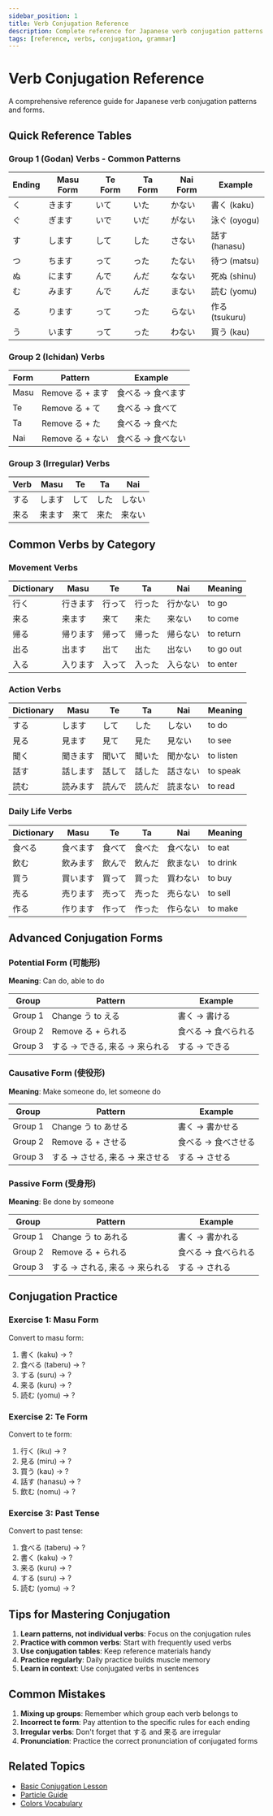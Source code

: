 ```yaml
---
sidebar_position: 1
title: Verb Conjugation Reference
description: Complete reference for Japanese verb conjugation patterns
tags: [reference, verbs, conjugation, grammar]
---
```


# Verb Conjugation Reference

A comprehensive reference guide for Japanese verb conjugation patterns and forms.

## Quick Reference Tables

### Group 1 (Godan) Verbs - Common Patterns

| Ending | Masu Form | Te Form | Ta Form | Nai Form | Example |
|--------|-----------|---------|---------|----------|---------|
| く | きます | いて | いた | かない | 書く (kaku) |
| ぐ | ぎます | いで | いだ | がない | 泳ぐ (oyogu) |
| す | します | して | した | さない | 話す (hanasu) |
| つ | ちます | って | った | たない | 待つ (matsu) |
| ぬ | にます | んで | んだ | なない | 死ぬ (shinu) |
| む | みます | んで | んだ | まない | 読む (yomu) |
| る | ります | って | った | らない | 作る (tsukuru) |
| う | います | って | った | わない | 買う (kau) |

### Group 2 (Ichidan) Verbs

| Form | Pattern | Example |
|------|---------|---------|
| Masu | Remove る + ます | 食べる → 食べます |
| Te | Remove る + て | 食べる → 食べて |
| Ta | Remove る + た | 食べる → 食べた |
| Nai | Remove る + ない | 食べる → 食べない |

### Group 3 (Irregular) Verbs

| Verb | Masu | Te | Ta | Nai |
|------|------|----|----|-----|
| する | します | して | した | しない |
| 来る | 来ます | 来て | 来た | 来ない |

## Common Verbs by Category

### Movement Verbs

| Dictionary | Masu | Te | Ta | Nai | Meaning |
|------------|------|----|----|-----|---------|
| 行く | 行きます | 行って | 行った | 行かない | to go |
| 来る | 来ます | 来て | 来た | 来ない | to come |
| 帰る | 帰ります | 帰って | 帰った | 帰らない | to return |
| 出る | 出ます | 出て | 出た | 出ない | to go out |
| 入る | 入ります | 入って | 入った | 入らない | to enter |

### Action Verbs

| Dictionary | Masu | Te | Ta | Nai | Meaning |
|------------|------|----|----|-----|---------|
| する | します | して | した | しない | to do |
| 見る | 見ます | 見て | 見た | 見ない | to see |
| 聞く | 聞きます | 聞いて | 聞いた | 聞かない | to listen |
| 話す | 話します | 話して | 話した | 話さない | to speak |
| 読む | 読みます | 読んで | 読んだ | 読まない | to read |

### Daily Life Verbs

| Dictionary | Masu | Te | Ta | Nai | Meaning |
|------------|------|----|----|-----|---------|
| 食べる | 食べます | 食べて | 食べた | 食べない | to eat |
| 飲む | 飲みます | 飲んで | 飲んだ | 飲まない | to drink |
| 買う | 買います | 買って | 買った | 買わない | to buy |
| 売る | 売ります | 売って | 売った | 売らない | to sell |
| 作る | 作ります | 作って | 作った | 作らない | to make |

## Advanced Conjugation Forms

### Potential Form (可能形)

**Meaning**: Can do, able to do

| Group | Pattern | Example |
|-------|---------|---------|
| Group 1 | Change う to える | 書く → 書ける |
| Group 2 | Remove る + られる | 食べる → 食べられる |
| Group 3 | する → できる, 来る → 来られる | する → できる |

### Causative Form (使役形)

**Meaning**: Make someone do, let someone do

| Group | Pattern | Example |
|-------|---------|---------|
| Group 1 | Change う to あせる | 書く → 書かせる |
| Group 2 | Remove る + させる | 食べる → 食べさせる |
| Group 3 | する → させる, 来る → 来させる | する → させる |

### Passive Form (受身形)

**Meaning**: Be done by someone

| Group | Pattern | Example |
|-------|---------|---------|
| Group 1 | Change う to あれる | 書く → 書かれる |
| Group 2 | Remove る + られる | 食べる → 食べられる |
| Group 3 | する → される, 来る → 来られる | する → される |

## Conjugation Practice

### Exercise 1: Masu Form
Convert to masu form:

1. 書く (kaku) → ?
2. 食べる (taberu) → ?
3. する (suru) → ?
4. 来る (kuru) → ?
5. 読む (yomu) → ?

### Exercise 2: Te Form
Convert to te form:

1. 行く (iku) → ?
2. 見る (miru) → ?
3. 買う (kau) → ?
4. 話す (hanasu) → ?
5. 飲む (nomu) → ?

### Exercise 3: Past Tense
Convert to past tense:

1. 食べる (taberu) → ?
2. 書く (kaku) → ?
3. 来る (kuru) → ?
4. する (suru) → ?
5. 読む (yomu) → ?

## Tips for Mastering Conjugation

1. **Learn patterns, not individual verbs**: Focus on the conjugation rules
2. **Practice with common verbs**: Start with frequently used verbs
3. **Use conjugation tables**: Keep reference materials handy
4. **Practice regularly**: Daily practice builds muscle memory
5. **Learn in context**: Use conjugated verbs in sentences

## Common Mistakes

1. **Mixing up groups**: Remember which group each verb belongs to
2. **Incorrect te form**: Pay attention to the specific rules for each ending
3. **Irregular verbs**: Don't forget that する and 来る are irregular
4. **Pronunciation**: Practice the correct pronunciation of conjugated forms

## Related Topics

- [Basic Conjugation Lesson](../lessons/grammar/conjugation.md)
- [Particle Guide](./particle-guide.md)
- [Colors Vocabulary](../lessons/vocabulary/colors.md)
